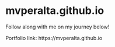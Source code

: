 # mvperalta.github.io
<p>Follow along with me on my journey below!</p>
Portfolio link: https://mvperalta.github.io
